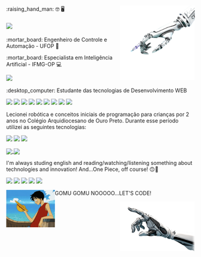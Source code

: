 
<p><img align="right" src="https://github.com/Dionizioji/dionizioji/blob/main/UPHAND.png?raw=true" width=200px/></p>
<p>:raising_hand_man: 🤓 🖥️ </p>
<h3 align="left"><img src='https://img.shields.io/badge/Hi! Im Dionízio Inácio!-9957CD?style=for-the-badge&logo=None&logoColor=white)' width=300px/></h3>
<p>:mortar_board: Engenheiro de Controle e Automação - UFOP 🤖<p/>
<p>:mortar_board: Especialista em Inteligência Artificial - IFMG-OP &#128187<p/> 

<img src="https://img.shields.io/badge/Python-FFD43B?style=for-the-badge&logo=python&logoColor=blue" width=90px/>

<p>:desktop_computer: Estudante das tecnologias de Desenvolvimento WEB<p/> 

<p><img src="https://img.shields.io/badge/CSS3-1572B6?style=for-the-badge&logo=css3&logoColor=white" width=70px/>
<img src="https://img.shields.io/badge/JavaScript-323330?style=for-the-badge&logo=javascript&logoColor=F7DF1E" width=120px/>
<img src="https://img.shields.io/badge/HTML5-E34F26?style=for-the-badge&logo=html5&logoColor=white" width=80px/>
<img src="https://img.shields.io/badge/TypeScript-007ACC?style=for-the-badge&logo=typescript&logoColor=white" width=120px/>
<img src="https://img.shields.io/badge/React-20232A?style=for-the-badge&logo=react&logoColor=61DAFB" width=80px/>
<img src="https://img.shields.io/badge/GitHub-100000?style=for-the-badge&logo=github&logoColor=white" width=80px/>
<img src="https://img.shields.io/badge/Node.js-339933?style=for-the-badge&logo=nodedotjs&logoColor=white" width=90px/>
<img src="https://img.shields.io/badge/Sass-CC6699?style=for-the-badge&logo=sass&logoColor=white" width=70px/>
<img src="https://img.shields.io/badge/MySQL-005C84?style=for-the-badge&logo=mysql&logoColor=white" width=80px/></p>

<p>Lecionei robótica e conceitos iniciais de programação para crianças por 2 anos no Colégio Arquidiocesano de Ouro Preto. Durante esse período utilizei as seguintes tecnologias:</P>
<p><img src="https://img.shields.io/badge/Scratch-4D97FF?style=for-the-badge&logo=Scratch&logoColor=white" width=100px/>
<img src="https://img.shields.io/badge/Arduino-00979D?style=for-the-badge&logo=Arduino&logoColor=white" width=100px/>
<img src="https://img.shields.io/badge/LEGO_MINDSTORMS EV3-A8CCE8?style=for-the-badge&logo=Lego&logoColor=white" width=170px/></p>

<p><a href="https://github.com/anuraghazra/github-readme-stats">
  <img style= "height: 200px; weight: 270px" align="center" src="https://github-readme-stats.vercel.app/api?username=dionizioji&show_icons=true&theme=dracula" />
</a>
<a href="https://github.com/anuraghazra/convoychat">
  <img style= "height: 200px; weight: 270px" align="center" src="https://github-readme-stats.vercel.app/api/top-langs/?username=dionizioji&hide=PowerShell&layout=compact&theme=dracula" />
</a></p>

<p>I'm always studing english and reading/watching/listening something about technologies and innovation! And...One Piece, off course! 🙃📝</p>
<p><img src="https://img.shields.io/badge/Udemy-EC5252?style=for-the-badge&logo=Udemy&logoColor=white" width=80px>
<img src="https://img.shields.io/badge/Duolingo-58CC02?style=for-the-badge&logo=Duolingo&logoColor=white" width=100px>
<img src="https://img.shields.io/badge/Notion-000000?style=for-the-badge&logo=notion&logoColor=white" width=100px>
<img src="https://img.shields.io/badge/Overleaf-47A141?style=for-the-badge&logo=Overleaf&logoColor=white" width=100px>  
<img src="https://img.shields.io/badge/Discord-5865F2?style=for-the-badge&logo=discord&logoColor=white" width=100px>
</p> 

<p align="left">GOMU GOMU NOOOOO...LET'S CODE!
<img style = "height: 100px; width: 130px" align="left" src="https://github.com/Dionizioji/dionizioji/blob/main/LUFFY.webp?raw=true" width=200px/>
</p>


<p><img align="right" src="https://github.com/Dionizioji/dionizioji/blob/main/DOWNHAND.png?raw=true" width=200px/></p>
